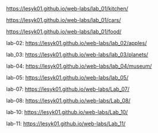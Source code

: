 https://lesyk01.github.io/web-labs/lab_01/kitchen/ 

https://lesyk01.github.io/web-labs/lab_01/cars/

https://lesyk01.github.io/web-labs/lab_01/food/

lab-02: https://lesyk01.github.io/web-labs/lab_02/apples/

lab_03: https://lesyk01.github.io/web-labs/lab_03/planets/

lab-04:  https://lesyk01.github.io/web-labs/lab_04/museum/

lab-05: https://lesyk01.github.io/web-labs/lab_05/

lab-07: https://lesyk01.github.io/web-labs/Lab_07/

lab-08: https://lesyk01.github.io/web-labs/Lab_08/

lab-10: https://lesyk01.github.io/web-labs/Lab_10/

lab-11: https://lesyk01.github.io/web-labs/Lab_11/

